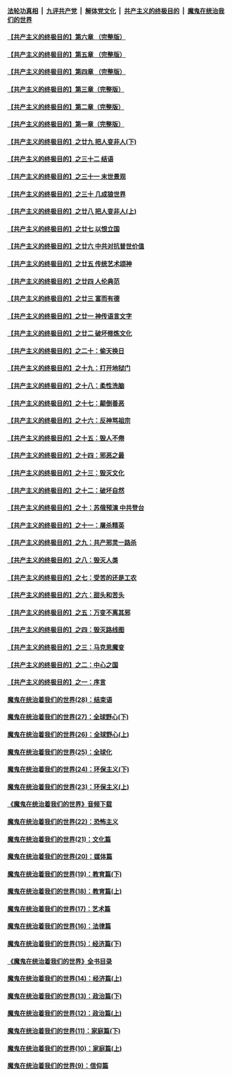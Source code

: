 ####  [法轮功真相](../../../../basic/blob/master/README.md?t=08220613) &nbsp;|&nbsp; [九评共产党](../../../../9ping.md/blob/master/README.md?t=08220613) &nbsp;|&nbsp; [解体党文化](../../../../jtdwh.md/blob/master/README.md?t=08220613)  &nbsp;|&nbsp; [共产主义的终极目的](../../../../gczydzjmd.md/blob/master/README.md?t=08220613) &nbsp;|&nbsp; [魔鬼在统治我们的世界](../../../../mgztzwmdsj.md/blob/master/README.md?t=08220613) 

#### [【共产主义的终极目的】第六章 （完整版）](../pages/nsc422/n11428913.md?t=08220613) 

#### [【共产主义的终极目的】第五章 （完整版）](../pages/nsc422/n11428912.md?t=08220613) 

#### [【共产主义的终极目的】第四章 （完整版）](../pages/nsc422/n11428907.md?t=08220613) 

#### [【共产主义的终极目的】第三章（完整版）](../pages/nsc422/n11428848.md?t=08220613) 

#### [【共产主义的终极目的】第二章（完整版）](../pages/nsc422/n11428831.md?t=08220613) 

#### [【共产主义的终极目的】第一章（完整版）](../pages/nsc422/n11417651.md?t=08220613) 

#### [【共产主义的终极目的】之廿九 把人变非人(下)](../pages/nsc422/n11344140.md?t=08220613) 

#### [【共产主义的终极目的】之三十二 结语](../pages/nsc422/n11360535.md?t=08220613) 

#### [【共产主义的终极目的】之三十一 末世景观](../pages/nsc422/n11351129.md?t=08220613) 

#### [【共产主义的终极目的】之三十 几成狼世界](../pages/nsc422/n11348280.md?t=08220613) 

#### [【共产主义的终极目的】之廿八 把人变非人(上)](../pages/nsc422/n11340492.md?t=08220613) 

#### [【共产主义的终极目的】之廿七 以恨立国](../pages/nsc422/n11336944.md?t=08220613) 

#### [【共产主义的终极目的】之廿六 中共对抗普世价值](../pages/nsc422/n11324785.md?t=08220613) 

#### [【共产主义的终极目的】之廿五 传统艺术颂神](../pages/nsc422/n11296396.md?t=08220613) 

#### [【共产主义的终极目的】之廿四 人伦典范](../pages/nsc422/n11296397.md?t=08220613) 

#### [【共产主义的终极目的】之廿三 富而有德](../pages/nsc422/n11283598.md?t=08220613) 

#### [【共产主义的终极目的】之廿一 神传语言文字](../pages/nsc422/n11263265.md?t=08220613) 

#### [【共产主义的终极目的】之廿二 破坏修炼文化](../pages/nsc422/n11245728.md?t=08220613) 

#### [【共产主义的终极目的】之二十：偷天换日](../pages/nsc422/n11238846.md?t=08220613) 

#### [【共产主义的终极目的】之十九：打开地狱门](../pages/nsc422/n11206376.md?t=08220613) 

#### [【共产主义的终极目的】之十八：柔性洗脑](../pages/nsc422/n11199994.md?t=08220613) 

#### [【共产主义的终极目的】之十七：颠倒善恶](../pages/nsc422/n11179782.md?t=08220613) 

#### [【共产主义的终极目的】之十六：反神骂祖宗](../pages/nsc422/n11166798.md?t=08220613) 

#### [【共产主义的终极目的】之十五：毁人不倦](../pages/nsc422/n11166792.md?t=08220613) 

#### [【共产主义的终极目的】之十四：邪恶之最](../pages/nsc422/n11150249.md?t=08220613) 

#### [【共产主义的终极目的】之十三：毁灭文化](../pages/nsc422/n11135227.md?t=08220613) 

#### [【共产主义的终极目的】之十二：破坏自然](../pages/nsc422/n11135214.md?t=08220613) 

#### [【共产主义的终极目的】之十：苏俄预演 中共登台](../pages/nsc422/n11118424.md?t=08220613) 

#### [【共产主义的终极目的】之十一：屠杀精英](../pages/nsc422/n11118442.md?t=08220613) 

#### [【共产主义的终极目的】之九：共产邪灵一路杀](../pages/nsc422/n11114139.md?t=08220613) 

#### [【共产主义的终极目的】之八：毁灭人类](../pages/nsc422/n11108503.md?t=08220613) 

#### [【共产主义的终极目的】之七：受苦的还是工农](../pages/nsc422/n11101809.md?t=08220613) 

#### [【共产主义的终极目的】之六：甜头和苦头](../pages/nsc422/n11096971.md?t=08220613) 

#### [【共产主义的终极目的】之五：万变不离其邪](../pages/nsc422/n11091285.md?t=08220613) 

#### [【共产主义的终极目的】之四：毁灭路线图](../pages/nsc422/n11086284.md?t=08220613) 

#### [【共产主义的终极目的】之三：马克思魔变](../pages/nsc422/n11061941.md?t=08220613) 

#### [【共产主义的终极目的】之二：中心之国](../pages/nsc422/n11047728.md?t=08220613) 

#### [【共产主义的终极目的】之一：序言](../pages/nsc422/n11086077.md?t=08220613) 

#### [魔鬼在统治着我们的世界(28)：结束语](../pages/nsc422/n10936246.md?t=08220613) 

#### [魔鬼在统治着我们的世界(27)：全球野心(下)](../pages/nsc422/n10928319.md?t=08220613) 

#### [魔鬼在统治着我们的世界(26)：全球野心(上)](../pages/nsc422/n10900318.md?t=08220613) 

#### [魔鬼在统治着我们的世界(25)：全球化](../pages/nsc422/n10788205.md?t=08220613) 

#### [魔鬼在统治着我们的世界(24)：环保主义(下)](../pages/nsc422/n10695307.md?t=08220613) 

#### [魔鬼在统治着我们的世界(23)：环保主义(上)](../pages/nsc422/n10688613.md?t=08220613) 

#### [《魔鬼在统治着我们的世界》音频下载](../pages/nsc422/n10635553.md?t=08220613) 

#### [魔鬼在统治着我们的世界(22)：恐怖主义](../pages/nsc422/n10614727.md?t=08220613) 

#### [魔鬼在统治着我们的世界(21)：文化篇](../pages/nsc422/n10597706.md?t=08220613) 

#### [魔鬼在统治着我们的世界(20)：媒体篇](../pages/nsc422/n10586579.md?t=08220613) 

#### [魔鬼在统治着我们的世界(19)：教育篇(下)](../pages/nsc422/n10564808.md?t=08220613) 

#### [魔鬼在统治着我们的世界(18)：教育篇(上)](../pages/nsc422/n10526970.md?t=08220613) 

#### [魔鬼在统治着我们的世界(17)：艺术篇](../pages/nsc422/n10499093.md?t=08220613) 

#### [魔鬼在统治着我们的世界(16)：法律篇](../pages/nsc422/n10485969.md?t=08220613) 

#### [魔鬼在统治着我们的世界(15)：经济篇(下)](../pages/nsc422/n10469975.md?t=08220613) 

#### [《魔鬼在统治着我们的世界》全书目录](../pages/nsc422/n10464261.md?t=08220613) 

#### [魔鬼在统治着我们的世界(14)：经济篇(上)](../pages/nsc422/n10457370.md?t=08220613) 

#### [魔鬼在统治着我们的世界(13)：政治篇(下)](../pages/nsc422/n10448270.md?t=08220613) 

#### [魔鬼在统治着我们的世界(12)：政治篇(上)](../pages/nsc422/n10444576.md?t=08220613) 

#### [魔鬼在统治着我们的世界(11)：家庭篇(下)](../pages/nsc422/n10440961.md?t=08220613) 

#### [魔鬼在统治着我们的世界(10)：家庭篇(上)](../pages/nsc422/n10435448.md?t=08220613) 

#### [魔鬼在统治着我们的世界(9)：信仰篇](../pages/nsc422/n10432159.md?t=08220613) 

